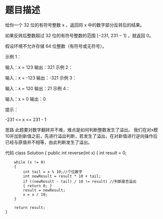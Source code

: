 # 题目描述
给你一个 32 位的有符号整数 x ，返回将 x 中的数字部分反转后的结果。

如果反转后整数超过 32 位的有符号整数的范围 [−231,  231 − 1] ，就返回 0。

假设环境不允许存储 64 位整数（有符号或无符号）。



示例 1：

输入：x = 123
输出：321
示例 2：

输入：x = -123
输出：-321
示例 3：

输入：x = 120
输出：21
示例 4：

输入：x = 0
输出：0


提示：

-231 <= x <= 231 - 1



思路
此题要对数字翻转并不难，难点是如何判断整数发生了溢出。
我们在对x模10并加到新值之前，先进行溢出判断，若发生了溢出，在对新值进行逆向操作后已经与原值并不相等，由此判断发生了溢出。

代码
class Solution {
	public int reverse(int x)
	{
	    int result = 0;

	    while (x != 0)
	    {
	        int tail = x % 10;//个位数字
	        int newResult = result * 10 + tail;
	        if ((newResult - tail) / 10 != result) //判断是否溢出
	        { return 0; }
	        result = newResult;
	        x = x / 10;
	    }
	
	    return result;
	}

